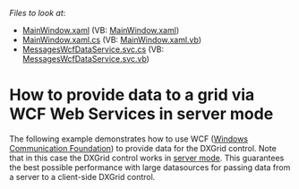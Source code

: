<!-- default file list -->
*Files to look at*:

* [MainWindow.xaml](./CS/E2000/MainWindow.xaml) (VB: [MainWindow.xaml](./VB/E2000/MainWindow.xaml))
* [MainWindow.xaml.cs](./CS/E2000/MainWindow.xaml.cs) (VB: [MainWindow.xaml.vb](./VB/E2000/MainWindow.xaml.vb))
* [MessagesWcfDataService.svc.cs](./CS/E2000Web/MessagesWcfDataService.svc.cs) (VB: [MessagesWcfDataService.svc.vb](./VB/E2000Web/MessagesWcfDataService.svc.vb))
<!-- default file list end -->
# How to provide data to a grid via WCF Web Services in server mode


<p>The following example demonstrates how to use WCF (<a href="http://msdn.microsoft.com/en-us/netframework/aa663324.aspx"><u>Windows Communication Foundation</u></a>) to provide data for the DXGrid control. Note that in this case the DXGrid control works in <a href="https://documentation.devexpress.com/#WPF/CustomDocument6279"><u>server mode</u></a>. This guarantees the best possible performance with large datasources for passing data from a server to a client-side DXGrid control. 


